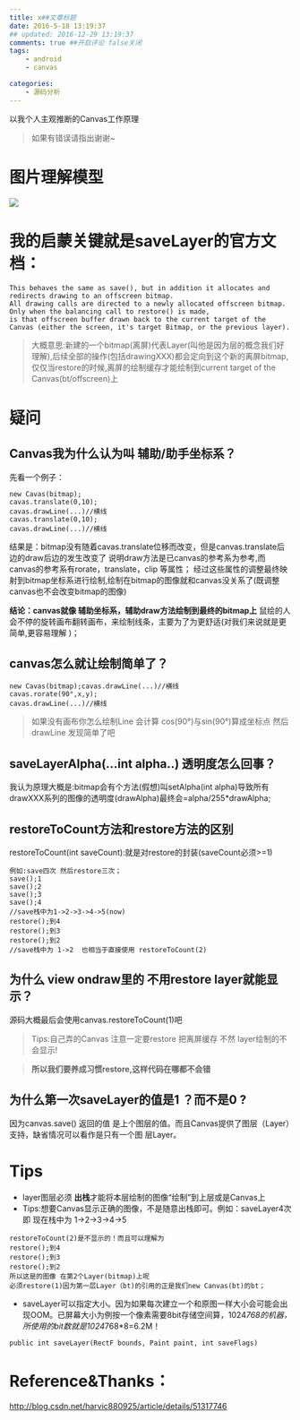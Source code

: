 ```yaml
---
title: x##文章标题
date: 2016-5-18 13:19:37
## updated: 2016-12-29 13:19:37
comments: true ##开启评论 false关闭
tags:
    - android
    - canvas

categories:
    - 源码分析
---
```

以我个人主观推断的Canvas工作原理
>如果有错误请指出谢谢~

<!-- more -->
# 图片理解模型
![](https://ww4.sinaimg.cn/large/006tKfTcgw1fb8y9kyyggj31ig11oq91.jpg)

# 我的启蒙关键就是saveLayer的官方文档：
```
This behaves the same as save(), but in addition it allocates and redirects drawing to an offscreen bitmap.
All drawing calls are directed to a newly allocated offscreen bitmap. 
Only when the balancing call to restore() is made, 
is that offscreen buffer drawn back to the current target of the Canvas (either the screen, it's target Bitmap, or the previous layer).
```
>大概意思:新建的一个bitmap(离屏)代表Layer(叫他是因为层的概念我们好理解),后续全部的操作(包括drawingXXX)都会定向到这个新的离屏bitmap,仅仅当restore的时候,离屏的绘制缓存才能绘制到current target of the Canvas(bt/offscreen)上

# 疑问 

## Canvas我为什么认为叫 辅助/助手坐标系？
先看一个例子：
```
new Cavas(bitmap);
cavas.translate(0,10);
cavas.drawLine(...)//横线
cavas.translate(0,10);
cavas.drawLine(...)//横线
```
结果是：bitmap没有随着cavas.translate位移而改变，但是canvas.translate后边的draw后边的发生改变了
说明draw方法是已canvas的参考系为参考,而canvas的参考系有rorate，translate，clip 等属性；
经过这些属性的调整最终映射到bitmap坐标系进行绘制,绘制在bitmap的图像就和canvas没关系了(既调整canvas也不会改变bitmap的图像)

**结论：canvas就像 辅助坐标系，辅助draw方法绘制到最终的bitmap上**
鼠绘的人会不停的旋转画布翻转画布，来绘制线条，主要为了为更舒适(对我们来说就是更简单,更容易理解 )；

## canvas怎么就让绘制简单了？
```
new Cavas(bitmap);cavas.drawLine(...)//横线
cavas.rorate(90°,x,y);
cavas.drawLine(...)//横线
```
>如果没有画布你怎么绘制Line 会计算 cos(90°)与sin(90°)算成坐标点 然后drawLine 发现简单了吧

## saveLayerAlpha(...int alpha..) 透明度怎么回事？
我认为原理大概是:bitmap会有个方法(假想)叫setAlpha(int alpha)导致所有drawXXX系列的图像的透明度(drawAlpha)最终会=alpha/255*drawAlpha;

## restoreToCount方法和restore方法的区别
restoreToCount(int saveCount):就是对restore的封装(saveCount必须>=1) 
```
例如:save四次 然后restore三次；
save();1
save();2
save();3
save();4
//save栈中为1->2->3->4->5(now)
restore();到4
restore();到3
restore();到2
//save栈中为 1->2  也相当于直接使用 restoreToCount(2)
```

## 为什么 view ondraw里的 不用restore layer就能显示？
源码大概最后会使用canvas.restoreToCount(1)吧
>Tips:自己弄的Canvas 注意一定要restore 把离屏缓存 不然 layer绘制的不会显示!

>**所以我们要养成习惯restore,这样代码在哪都不会错**

## 为什么第一次saveLayer的值是1 ？而不是0 ?
因为canvas.save() 返回的值 是上个图层的值。而且Canvas提供了图层（Layer）支持，缺省情况可以看作是只有一个图 层Layer。

# Tips
* layer图层必须 **出栈**才能将本层绘制的图像“绘制”到上层或是Canvas上
* Tips:想要Canvas显示正确的图像，不是随意出栈即可。例如：saveLayer4次 即 现在栈中为 1->2->3->4->5  
```
restoreToCount(2)是不显示的！而且可以理解为
restore();到4
restore();到3
restore();到2
所以这是的图像 在第2个Layer(bitmap)上呢
必须restore(1)因为第一层Layer（bt)的引用的正是我们new Canvas(bt)的bt；
```
* saveLayer可以指定大小。因为如果每次建立一个和原图一样大小会可能会出现OOM。已屏幕大小为例按一个像素需要8bit存储空间算，1024*768的机器，所使用的bit数就是1024*768*8=6.2M！
```
public int saveLayer(RectF bounds, Paint paint, int saveFlags)
```

# Reference&Thanks：

http://blog.csdn.net/harvic880925/article/details/51317746